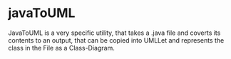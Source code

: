 # javaToUML

JavaToUML is a very specific utility, that takes a .java file and coverts its contents to an output, that can be copied into UMLLet and represents the class in the File as a Class-Diagram.
